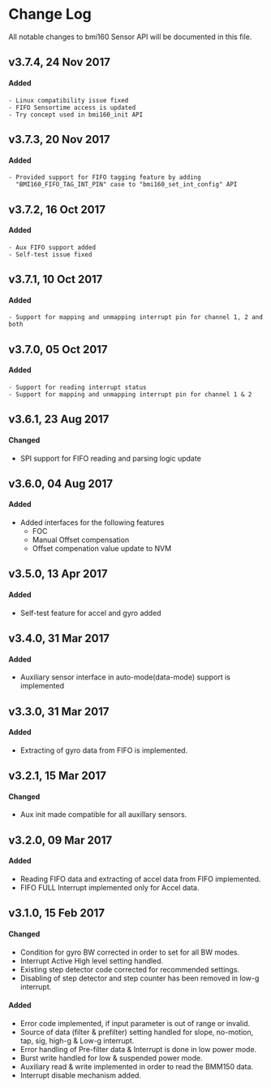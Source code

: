 # Change Log
All notable changes to bmi160 Sensor API will be documented in this file.

## v3.7.4, 24 Nov 2017
#### Added
	- Linux compatibility issue fixed
	- FIFO Sensortime access is updated
	- Try concept used in bmi160_init API

## v3.7.3, 20 Nov 2017
#### Added
	- Provided support for FIFO tagging feature by adding 
	  "BMI160_FIFO_TAG_INT_PIN" case to "bmi160_set_int_config" API

## v3.7.2, 16 Oct 2017
#### Added
	- Aux FIFO support added
	- Self-test issue fixed

## v3.7.1, 10 Oct 2017
#### Added
	- Support for mapping and unmapping interrupt pin for channel 1, 2 and both
	
## v3.7.0, 05 Oct 2017
#### Added
	- Support for reading interrupt status
	- Support for mapping and unmapping interrupt pin for channel 1 & 2
	
## v3.6.1, 23 Aug 2017
#### Changed
* SPI support for FIFO reading and parsing logic update

## v3.6.0, 04 Aug 2017
#### Added
* Added interfaces for the following features 
     - FOC
     - Manual Offset compensation
     - Offset compenation value update to NVM

## v3.5.0, 13 Apr 2017

#### Added
* Self-test feature for accel and gyro added

## v3.4.0, 31 Mar 2017

#### Added
* Auxiliary sensor interface in auto-mode(data-mode) support is implemented

## v3.3.0, 31 Mar 2017

#### Added
* Extracting of gyro data from FIFO is implemented.

## v3.2.1, 15 Mar 2017

#### Changed
* Aux init made compatible for all auxillary sensors.

## v3.2.0, 09 Mar 2017

#### Added
* Reading FIFO data and extracting of accel data from FIFO implemented.
* FIFO FULL Interrupt implemented only for Accel data.

## v3.1.0, 15 Feb 2017

#### Changed
* Condition for gyro BW corrected in order to set for all BW modes.
* Interrupt Active High level setting handled.
* Existing step detector code corrected for recommended settings.
* Disabling of step detector and step counter has been removed in low-g interrupt.

#### Added
* Error code implemented, if input parameter is out of range or invalid.
* Source of data (filter & prefilter) setting handled for slope, no-motion, tap, sig, high-g & Low-g interrupt.
* Error handling of Pre-filter data & Interrupt is done in low power mode. 
* Burst write handled for low & suspended power mode.
* Auxiliary read & write implemented in order to read the BMM150 data.
* Interrupt disable mechanism added.



